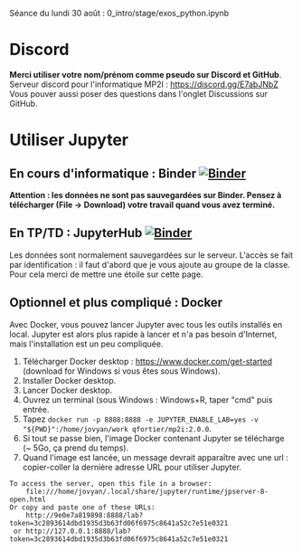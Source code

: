Séance du lundi 30 août : 0_intro/stage/exos_python.ipynb

# Discord

**Merci utiliser votre nom/prénom comme pseudo sur Discord et GitHub**.  
Serveur discord pour l'informatique MP2I : https://discord.gg/E7abJNbZ  
Vous pouver aussi poser des questions dans l'onglet Discussions sur GitHub.

# Utiliser Jupyter

## En cours d'informatique : Binder [![Binder](https://mybinder.org/badge.svg)](https://mybinder.org/v2/gh/fortierq/mp2i-binder/main?urlpath=git-pull%3Frepo%3Dhttps%253A%252F%252Fgithub.com%252Ffortierq%252Fmp2i-2021%26urlpath%3Dlab%252Ftree%252Fmp2i-2021%252F%26branch%3Dmain)  
**Attention : les données ne sont pas sauvegardées sur Binder. Pensez à télécharger (File -> Download) votre travail quand vous avez terminé.**

## En TP/TD : JupyterHub [![Binder](https://img.shields.io/badge/Launch-JHub-brightgreen)](http://35.246.154.73/hub/user-redirect/git-sync?repo=https%3A%2F%2Fgithub.com%2Ffortierq%2Fmp2i-2021&urlpath=lab%2Ftree%2Fmp2i-2021%2F&branch=main)  
Les données sont normalement sauvegardées sur le serveur. L'accès se fait par identification : il faut d'abord que je vous ajoute au groupe de la classe. Pour cela merci de mettre une étoile sur cette page.

## Optionnel et plus compliqué : Docker
Avec Docker, vous pouvez lancer Jupyter avec tous les outils installés en local. Jupyter est alors plus rapide à lancer et n'a pas besoin d'Internet, mais l'installation est un peu compliquée.
1. Télécharger Docker desktop : https://www.docker.com/get-started (download for Windows si vous êtes sous Windows).
2. Installer Docker desktop.
3. Lancer Docker desktop.
4. Ouvrez un terminal (sous Windows : Windows+R, taper "cmd" puis entrée.
5. Tapez `docker run -p 8888:8888 -e JUPYTER_ENABLE_LAB=yes -v "${PWD}":/home/jovyan/work qfortier/mp2i:2.0.0`.
6. Si tout se passe bien, l'image Docker contenant Jupyter se télécharge (~ 5Go, ça prend du temps).
7. Quand l'image est lancée, un message devrait apparaître avec une url : copier-coller la dernière adresse URL pour utiliser Jupyter.
```
To access the server, open this file in a browser:
    file:///home/jovyan/.local/share/jupyter/runtime/jpserver-8-open.html
Or copy and paste one of these URLs:
    http://9e0e7a819898:8888/lab?token=3c2893614dbd1935d3b63fd06f6975c8641a52c7e51e0321
 or http://127.0.0.1:8888/lab?token=3c2893614dbd1935d3b63fd06f6975c8641a52c7e51e0321
```

